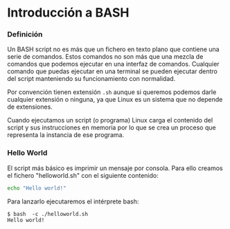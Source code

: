 # Introducción a BASH

### Definición

Un BASH script no es más que un fichero en texto plano que contiene una serie de comandos. Estos comandos no son más que una mezcla de comandos que podemos ejecutar en una interfaz de comandos. Cualquier comando que puedas ejecutar en una terminal se pueden ejecutar dentro del script manteniendo su funcionamiento con normalidad.

Por convención tienen extensión `.sh` aunque si queremos podemos darle cualquier extensión o ninguna, ya que Linux es un sistema que no depende de extensiones.

Cuando ejecutamos un script (o programa) Linux carga el contenido del script y sus instrucciones en memoria por lo que se crea un proceso que representa la instancia de ese programa.

### Hello World

El script más básico es imprimir un mensaje por consola. Para ello creamos el fichero "helloworld.sh" con el siguiente contenido:

```bash
echo "Hello world!"
```

Para lanzarlo ejecutaremos el intérprete bash:

```shell
$ bash  -c ./helloworld.sh
Hello world!
```
